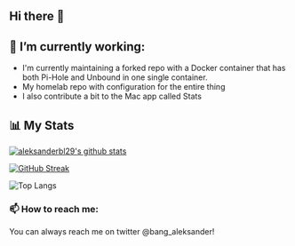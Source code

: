 ## Hi there 👋

## 🔭 I’m currently working:
- I'm currently maintaining a forked repo with a Docker container that has both Pi-Hole and Unbound in one single container.
- My homelab repo with configuration for the entire thing
- I also contribute a bit to the Mac app called Stats


## 📊 My Stats

[![aleksanderbl29's github stats](https://github-readme-stats.vercel.app/api?username=aleksanderbl29&show_icons=true&count_private=true&theme=radical&hide=stars)](github.com/aleksanderbl29)

[![GitHub Streak](https://github-readme-streak-stats.herokuapp.com/?user=aleksanderbl29&theme=dark&count_private=true&theme=radical)]([https://l.technotim.live/github](https://l.technotim.live/github))

![Top Langs](https://github-readme-stats.vercel.app/api/top-langs/aleksanderbl29=anuraghazra&layout=compact)

### 📫 How to reach me:
You can always reach me on twitter @bang_aleksander!


<!--
**aleksanderbl29/aleksanderbl29** is a ✨ _special_ ✨ repository because its `README.md` (this file) appears on your GitHub profile.

Here are some ideas to get you started:

- 🔭 I’m currently working on ...
- 🌱 I’m currently learning ...
- 👯 I’m looking to collaborate on ...
- 🤔 I’m looking for help with ...
- 💬 Ask me about ...
- 📫 How to reach me: ...
- 😄 Pronouns: ...
- ⚡ Fun fact: ...
-->

